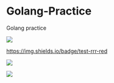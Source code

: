 # Golang-Practice
 Golang practice
 
<a href="https://public.tableau.com/profile/mblasa#!/"><img src="ttps://img.shields.io/badge/test-rrr-red"/></a>

https://img.shields.io/badge/test-rrr-red

<a href="https://public.tableau.com/profile/mblasa#!/"><img src="https://img.shields.io/badge/Matt's-Tableau%20Portfolio-yellow"/></a>

<img src="https://github-readme-stats.vercel.app/api/top-langs/?username=FL-Marine&layout=compactlangs_count=8&theme=algolia"></img> 
